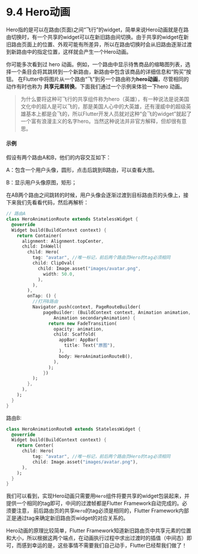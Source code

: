# 9.4 Hero动画

Hero指的是可以在路由(页面)之间“飞行”的widget，简单来说Hero动画就是在路由切换时，有一个共享的widget可以在新旧路由间切换。由于共享的widget在新旧路由页面上的位置、外观可能有所差异，所以在路由切换时会从旧路由逐渐过渡到新路由中的指定位置，这样就会产生一个Hero动画。

你可能多次看到过 hero 动画。例如，一个路由中显示待售商品的缩略图列表，选择一个条目会将其跳转到一个新路由，新路由中包含该商品的详细信息和“购买”按钮。 在Flutter中将图片从一个路由“飞”到另一个路由称为**hero动画**，尽管相同的动作有时也称为 **共享元素转换**。下面我们通过一个示例来体验一下hero 动画。

> 为什么要将这种可飞行的共享组件称为hero（英雄），有一种说法是说美国文化中的超人是可以飞的，那是美国人心中的大英雄，还有漫威中的超级英雄基本上都是会飞的，所以Flutter开发人员就对这种“会飞的widget”就起了一个富有浪漫主义的名字hero。当然这种说法并非官方解释，但却很有意思。

#### 示例

假设有两个路由A和B，他们的内容交互如下：

A：包含一个用户头像，圆形，点击后跳到B路由，可以查看大图。

B：显示用户头像原图，矩形；

在AB两个路由之间跳转的时候，用户头像会逐渐过渡到目标路由页的头像上，接下来我们先看看代码，然后再解析：

```dart
// 路由A
class HeroAnimationRoute extends StatelessWidget {
  @override
  Widget build(BuildContext context) {
    return Container(
      alignment: Alignment.topCenter,
      child: InkWell(
        child: Hero(
          tag: "avatar", //唯一标记，前后两个路由页Hero的tag必须相同
          child: ClipOval(
            child: Image.asset("images/avatar.png",
              width: 50.0,
            ),
          ),
        ),
        onTap: () {
          //打开B路由  
          Navigator.push(context, PageRouteBuilder(
              pageBuilder: (BuildContext context, Animation animation,
                  Animation secondaryAnimation) {
                return new FadeTransition(
                  opacity: animation,
                  child: Scaffold(
                    appBar: AppBar(
                      title: Text("原图"),
                    ),
                    body: HeroAnimationRouteB(),
                  ),
                );
              })
          );
        },
      ),
    );
  }
}
```

路由B:

```dart
class HeroAnimationRouteB extends StatelessWidget {
  @override
  Widget build(BuildContext context) {
    return Center(
      child: Hero(
          tag: "avatar", //唯一标记，前后两个路由页Hero的tag必须相同
          child: Image.asset("images/avatar.png"),
      ),
    );
  }
}
```

我们可以看到，实现Hero动画只需要用`Hero`组件将要共享的widget包装起来，并提供一个相同的tag即可，中间的过渡帧都是Flutter Framework自动完成的。必须要注意， 前后路由页的共享`Hero`的tag必须是相同的，Flutter Framework内部正是通过tag来确定新旧路由页widget的对应关系的。

Hero动画的原理比较简单，Flutter Framework知道新旧路由页中共享元素的位置和大小，所以根据这两个端点，在动画执行过程中求出过渡时的插值（中间态）即可，而感到幸运的是，这些事情不需要我们自己动手，Flutter已经帮我们做了！

